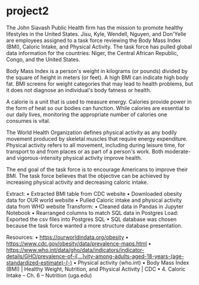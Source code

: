 # project2
The John Siavash Public Health firm has the mission to promote healthy lifestyles in the United States. Jisu, Kyle, Wendell, Nguyen, and Don'Yelle are employees assigned to a task force reviewing the Body Mass Index (BMI), Caloric Intake, and Physical Activity. The task force has pulled global data information for the countries: Niger, the Central African Republic, Congo, and the United States.  

Body Mass Index is a person's weight in kilograms (or pounds) divided by the square of height in meters (or feet). A high BMI can indicate high body fat. BMI screens for weight categories that may lead to health problems, but it does not diagnose an individual's body fatness or health.

A calorie is a unit that is used to measure energy. Calories provide power in the form of heat so our bodies can function. While calories are essential to our daily lives, monitoring the appropriate number of calories one consumes is vital.

The World Health Organization defines physical activity as any bodily movement produced by skeletal muscles that require energy expenditure. Physical activity refers to all movement, including during leisure time, for transport to and from places or as part of a person's work. Both moderate- and vigorous-intensity physical activity improve health.

The end goal of the task force is to encourage Americans to improve their BMI. The task force believes that the objective can be achieved by increasing physical activity and decreasing caloric intake.  

Extract:
•	Extracted BMI table from CDC website 
•	Downloaded obesity data for OUR world website 
•	Pulled Caloric intake and physical activity data from WHO website
Transform:
•	Cleaned data in Pandas in Jupyter Notebook 
•	Rearranged columns to match SQL data in Postgres
Load: Exported the csv files into Postgres SQL 
•	SQL database was chosen because the task force wanted a more structure database presentation. 




Resources:
•	https://ourworldindata.org/obesity
•	https://www.cdc.gov/obesity/data/prevalence-maps.html
•	https://www.who.int/data/gho/data/indicators/indicator-details/GHO/prevalence-of-i[…]vity-among-adults-aged-18-years-(age-standardized-estimate)-(-)
•	Physical activity (who.int)
•	Body Mass Index (BMI) | Healthy Weight, Nutrition, and Physical Activity | CDC
•	4. Caloric Intake – Ch. 6 – Nutrition (uga.edu)
